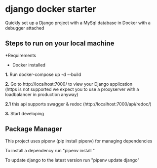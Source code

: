 # django docker starter

Quickly set up a Django project with a MySql database in Docker with a debugger attached <br>

<h2>Steps to run on your local machine</h2>
<p>*Requirements </p>
<ul>
  <li>Docker installed</li>
</ul>
<p><b>1.</b> Run docker-compose up -d --build</p>
<p><b>2.</b> Go to http://localhost:7000/ to view your Django application <br/> (https is not supported we expect you to use a proxyserver with a loadbalancer in production anyway)</p>
<p><b>2.1</b> this api supports swagger & redoc (http://localhost:7000/api/redoc/)</p>
<p><b>3.</b> Start developing</p>


<h2>Package Manager</h2>
<p>This project uses pipenv (pip install pipenv) for managing dependencies
<p>To install a dependency run "pipenv install <package>"
<p>To update django to the latest version run "pipenv update django"</p>


